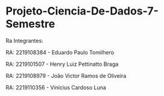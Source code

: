 # Projeto-Ciencia-De-Dados-7-Semestre

Ra Integrantes:

RA: 2219108384 - Eduardo Paulo Tomilhero 

RA: 2219101507 - Henry Luiz Pettinatto Braga

RA: 2219108979 - João Victor Ramos de Oliveira

RA: 2219110356 - Vinícius Cardoso Luna
